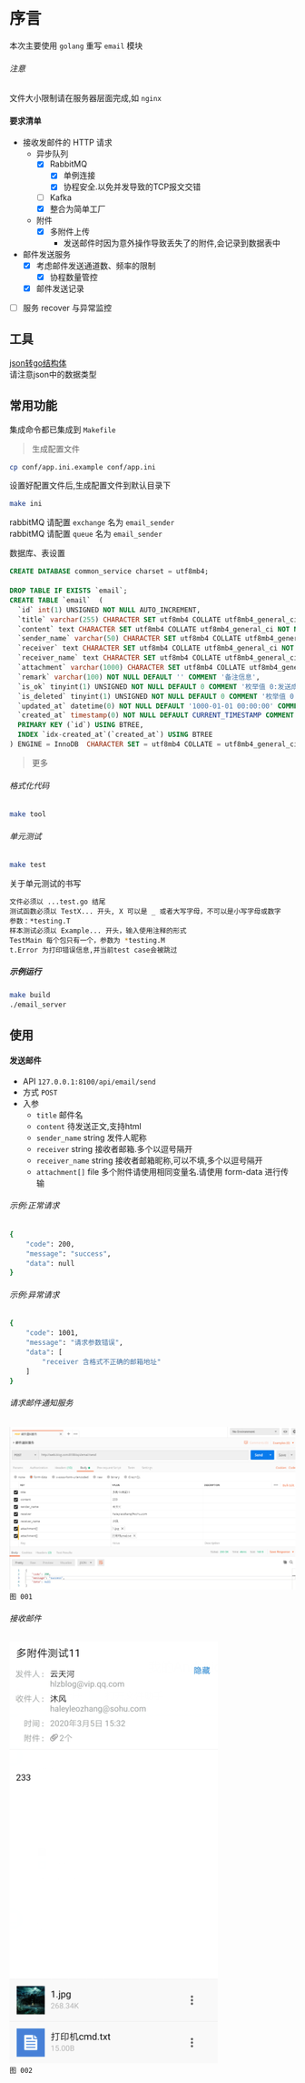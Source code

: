 # 序言
本次主要使用 `golang` 重写 `email` 模块    


###### 注意
文件大小限制请在服务器层面完成,如 `nginx`  

#### 要求清单

* 接收发邮件的 HTTP 请求
    - 异步队列
        - [x] RabbitMQ
            - [x] 单例连接
            - [x] 协程安全.以免并发导致的TCP报文交错
        - [ ] Kafka
        - [x] 整合为简单工厂
    - 附件
        - [x] 多附件上传
            - 发送邮件时因为意外操作导致丢失了的附件,会记录到数据表中
* 邮件发送服务
    - [x] 考虑邮件发送通道数、频率的限制
        - [x] 协程数量管控
    - [x] 邮件发送记录
* [ ] 服务 recover 与异常监控

## 工具

[json转go结构体](https://www.sojson.com/json/json2go.html)  
请注意json中的数据类型  

## 常用功能
集成命令都已集成到 `Makefile`

> 生成配置文件

~~~bash
cp conf/app.ini.example conf/app.ini  
~~~

设置好配置文件后,生成配置文件到默认目录下

~~~bash
make ini
~~~


rabbitMQ 请配置 `exchange` 名为 `email_sender`  
rabbitMQ 请配置 `queue` 名为 `email_sender`  

数据库、表设置  
~~~sql
CREATE DATABASE common_service charset = utf8mb4;

DROP TABLE IF EXISTS `email`;
CREATE TABLE `email`  (
  `id` int(1) UNSIGNED NOT NULL AUTO_INCREMENT,
  `title` varchar(255) CHARACTER SET utf8mb4 COLLATE utf8mb4_general_ci NOT NULL DEFAULT '' COMMENT '邮件标题',
  `content` text CHARACTER SET utf8mb4 COLLATE utf8mb4_general_ci NOT NULL COMMENT '邮件内容',
  `sender_name` varchar(50) CHARACTER SET utf8mb4 COLLATE utf8mb4_general_ci NOT NULL DEFAULT '' COMMENT '发件者姓名.发起方自定义',
  `receiver` text CHARACTER SET utf8mb4 COLLATE utf8mb4_general_ci NOT NULL DEFAULT '' COMMENT '接收者邮箱.多个以逗号隔开',
  `receiver_name` text CHARACTER SET utf8mb4 COLLATE utf8mb4_general_ci NOT NULL DEFAULT '' COMMENT '接收者姓名.多个以逗号隔开',
  `attachment` varchar(1000) CHARACTER SET utf8mb4 COLLATE utf8mb4_general_ci NOT NULL DEFAULT '' COMMENT '附件信息',
  `remark` varchar(100) NOT NULL DEFAULT '' COMMENT '备注信息',
  `is_ok` tinyint(1) UNSIGNED NOT NULL DEFAULT 0 COMMENT '枚举值 0:发送成功,1:发送失败',
  `is_deleted` tinyint(1) UNSIGNED NOT NULL DEFAULT 0 COMMENT '枚举值 0:正常,1:删除',
  `updated_at` datetime(0) NOT NULL DEFAULT '1000-01-01 00:00:00' COMMENT '更新时间',
  `created_at` timestamp(0) NOT NULL DEFAULT CURRENT_TIMESTAMP COMMENT '创建时间',
  PRIMARY KEY (`id`) USING BTREE,
  INDEX `idx-created_at`(`created_at`) USING BTREE
) ENGINE = InnoDB  CHARACTER SET = utf8mb4 COLLATE = utf8mb4_general_ci COMMENT = '邮件服务' ROW_FORMAT = Compact;
~~~

> 更多

###### 格式化代码

~~~bash
make tool
~~~

###### 单元测试

~~~bash
make test
~~~

关于单元测试的书写  

~~~bash
文件必须以 ...test.go 结尾
测试函数必须以 TestX... 开头, X 可以是 _ 或者大写字母，不可以是小写字母或数字
参数：*testing.T
样本测试必须以 Example... 开头，输入使用注释的形式
TestMain 每个包只有一个，参数为 *testing.M
t.Error 为打印错误信息,并当前test case会被跳过
~~~

##### 示例运行

~~~bash
make build
./email_server
~~~

## 使用

#### 发送邮件

- API `127.0.0.1:8100/api/email/send`  
- 方式 `POST`
- 入参
    - `title` 邮件名
    - `content` 待发送正文,支持html
    - `sender_name` string 发件人昵称
    - `receiver` string 接收者邮箱.多个以逗号隔开
    - `receiver_name` string 接收者邮箱昵称,可以不填,多个以逗号隔开
    - `attachment[]` file 多个附件请使用相同变量名.请使用 form-data 进行传输

###### 示例:正常请求

~~~bash
{
    "code": 200,
    "message": "success",
    "data": null
}
~~~

###### 示例:异常请求

~~~bash
{
    "code": 1001,
    "message": "请求参数错误",
    "data": [
        "receiver 含格式不正确的邮箱地址"
    ]
}
~~~

###### 请求邮件通知服务

![](reademe/img/001.png)  
`图 001`  

###### 接收邮件

![](reademe/img/002.png)  
`图 002`  